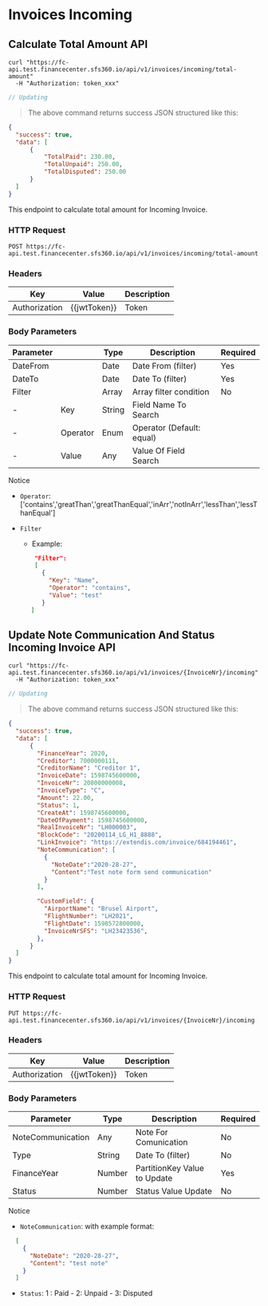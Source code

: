 # Invoices Incoming

## Calculate Total Amount API

```shell
curl "https://fc-api.test.financecenter.sfs360.io/api/v1/invoices/incoming/total-amount"
  -H "Authorization: token_xxx"
```

```javascript
// Updating
```

> The above command returns success JSON structured like this:

```json
{
  "success": true,
  "data": [
      {
          "TotalPaid": 230.00,
          "TotalUnpaid": 250.00,
          "TotalDisputed": 250.00
      }
  ]
}
```

This endpoint to calculate total amount for Incoming Invoice.

### HTTP Request

`POST https://fc-api.test.financecenter.sfs360.io/api/v1/invoices/incoming/total-amount`

### Headers
Key | Value | Description
--------- | ------- | -----------
Authorization | {{jwtToken}} | Token


### Body Parameters

Parameter |  | Type | Description | Required
--------- | --------- | ------- | ----------- | -
DateFrom |  | Date | Date From (filter) | Yes
DateTo |  | Date | Date To (filter) | Yes
Filter | |  Array | Array filter condition | No
 - | Key | String | Field Name To Search
 - | Operator | Enum | Operator (Default: equal)
 - | Value | Any | Value Of Field Search

<aside class="notice">
Notice
</aside>

- `Operator`: ['contains','greatThan','greatThanEqual','inArr','notInArr','lessThan','lessThanEqual']

- `Filter`
    - Example: 
  ```json
      "Filter": 
      [
        {
          "Key": "Name",
          "Operator": "contains",
          "Value": "test"
        }
     ]
  ```

## Update Note Communication And Status Incoming Invoice API

```shell
curl "https://fc-api.test.financecenter.sfs360.io/api/v1/invoices/{InvoiceNr}/incoming"
  -H "Authorization: token_xxx"
```

```javascript
// Updating
```

> The above command returns success JSON structured like this:

```json
{
  "success": true,
  "data": [
      {
        "FinanceYear": 2020,
        "Creditor": 7000000111,
        "CreditorName": "Creditor 1",
        "InvoiceDate": 1598745600000,
        "InvoiceNr": 20800000008,
        "InvoiceType": "C",
        "Amount": 22.00,
        "Status": 1,
        "CreateAt": 1598745600000,
        "DateOfPayment": 1598745600000,
        "RealInvoiceNr": "LH000003",
        "BlockCode": "20200114_LG_H1_8888",
        "LinkInvoice": "https://extendis.com/invoice/684194461",
        "NoteCommunication": [
          {
            "NoteDate":"2020-28-27",
            "Content":"Test note form send communication" 
          }
        ],

        "CustomField": {
          "AirportName": "Brusel Airport",
          "FlightNumber": "LH2021",
          "FlightDate": 1598572800000,
          "InvoiceNrSFS": "LH23423536",
        },
      }
  ]
}
```

This endpoint to calculate total amount for Incoming Invoice.

### HTTP Request

`PUT https://fc-api.test.financecenter.sfs360.io/api/v1/invoices/{InvoiceNr}/incoming`

### Headers
Key | Value | Description
--------- | ------- | -----------
Authorization | {{jwtToken}} | Token


### Body Parameters

Parameter | Type | Description | Required
--------- | ------- | ----------- | -
NoteCommunication | Any | Note For Comunication  | No
Type | String | Date To (filter) | No
FinanceYear | Number | PartitionKey Value to Update | Yes
Status | Number | Status Value Update | No

<aside class="notice">
Notice
</aside>

- `NoteCommunication`:  with example format:
```json
  [
    {
      "NoteDate": "2020-28-27",
      "Content": "test note"
    }
  ]
```
- `Status`: 1 : Paid - 2: Unpaid - 3: Disputed
